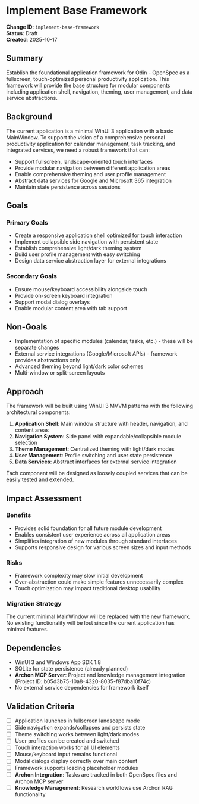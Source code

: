 # Implement Base Framework

**Change ID**: `implement-base-framework`  
**Status**: Draft  
**Created**: 2025-10-17  

## Summary

Establish the foundational application framework for Odin - OpenSpec as a fullscreen, touch-optimized personal productivity application. This framework will provide the base structure for modular components including application shell, navigation, theming, user management, and data service abstractions.

## Background

The current application is a minimal WinUI 3 application with a basic MainWindow. To support the vision of a comprehensive personal productivity application for calendar management, task tracking, and integrated services, we need a robust framework that can:

- Support fullscreen, landscape-oriented touch interfaces
- Provide modular navigation between different application areas
- Enable comprehensive theming and user profile management  
- Abstract data services for Google and Microsoft 365 integration
- Maintain state persistence across sessions

## Goals

### Primary Goals
- Create a responsive application shell optimized for touch interaction
- Implement collapsible side navigation with persistent state
- Establish comprehensive light/dark theming system
- Build user profile management with easy switching
- Design data service abstraction layer for external integrations

### Secondary Goals  
- Ensure mouse/keyboard accessibility alongside touch
- Provide on-screen keyboard integration
- Support modal dialog overlays
- Enable modular content area with tab support

## Non-Goals
- Implementation of specific modules (calendar, tasks, etc.) - these will be separate changes
- External service integrations (Google/Microsoft APIs) - framework provides abstractions only
- Advanced theming beyond light/dark color schemes
- Multi-window or split-screen layouts

## Approach

The framework will be built using WinUI 3 MVVM patterns with the following architectural components:

1. **Application Shell**: Main window structure with header, navigation, and content areas
2. **Navigation System**: Side panel with expandable/collapsible module selection  
3. **Theme Management**: Centralized theming with light/dark modes
4. **User Management**: Profile switching and user state persistence
5. **Data Services**: Abstract interfaces for external service integration

Each component will be designed as loosely coupled services that can be easily tested and extended.

## Impact Assessment

### Benefits
- Provides solid foundation for all future module development
- Enables consistent user experience across all application areas
- Simplifies integration of new modules through standard interfaces
- Supports responsive design for various screen sizes and input methods

### Risks
- Framework complexity may slow initial development
- Over-abstraction could make simple features unnecessarily complex
- Touch optimization may impact traditional desktop usability

### Migration Strategy
The current minimal MainWindow will be replaced with the new framework. No existing functionality will be lost since the current application has minimal features.

## Dependencies

- WinUI 3 and Windows App SDK 1.8
- SQLite for state persistence (already planned)
- **Archon MCP Server**: Project and knowledge management integration (Project ID: b05d3b75-10a8-4320-8035-f87dba10f74c)
- No external service dependencies for framework itself

## Validation Criteria

- [ ] Application launches in fullscreen landscape mode
- [ ] Side navigation expands/collapses and persists state
- [ ] Theme switching works between light/dark modes  
- [ ] User profiles can be created and switched
- [ ] Touch interaction works for all UI elements
- [ ] Mouse/keyboard input remains functional
- [ ] Modal dialogs display correctly over main content
- [ ] Framework supports loading placeholder modules
- [ ] **Archon Integration**: Tasks are tracked in both OpenSpec files and Archon MCP server
- [ ] **Knowledge Management**: Research workflows use Archon RAG functionality